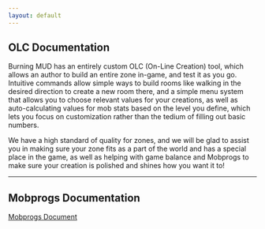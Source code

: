```yaml
---
layout: default
---
```

## OLC Documentation
Burning MUD has an entirely custom OLC (On-Line Creation) tool, which allows an author to build an entire zone in-game, and test it as you go. Intuitive commands allow simple ways to build rooms like walking in the desired direction to create a new room there, and a simple menu system that allows you to choose relevant values for your creations, as well as auto-calculating values for mob stats based on the level you define, which lets you focus on customization rather than the tedium of filling out basic numbers.

We have a high standard of quality for zones, and we will be glad to assist you in making sure your zone fits as a part of the world and has a special place in the game, as well as helping with game balance and Mobprogs to make sure your creation is polished and shines how you want it to!

* * *

## Mobprogs Documentation
[Mobprogs Document](/documentation.markdown)